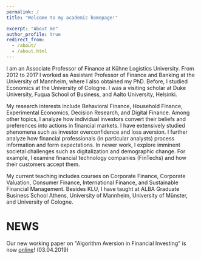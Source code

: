 ```yaml
---
permalink: /
title: "Welcome to my academic homepage!"

excerpt: "About me"
author_profile: true
redirect_from: 
  - /about/
  - /about.html
---
```


I am an Associate Professor of Finance at Kühne Logistics University. From 2012 to 2017 I worked as Assistant Professor of Finance and Banking at the University of Mannheim, where I also obtained my PhD. Before, I studied Economics at the University of Cologne. I was a visiting scholar at Duke University, Fuqua School of Business, and Aalto University, Helsinki.

My research interests include Behavioral Finance, Household Finance, Experimental Economics, Decision Research, and Digital Finance. Among other topics, I analyze how individual investors convert their beliefs and preferences into actions in financial markets. I have extensively studied phenomena such as investor overconfidence and loss aversion. I further analyze how financial professionals (in particular analysts) process information and form expectations. In newer work, I explore imminent societal challenges such as digitalization and demographic change. For example, I examine financial technology companies (FinTechs) and how their customers accept them.

My current teaching includes courses on Corporate Finance, Corporate Valuation, Consumer Finance, International Finance, and Sustainable Financial Management. Besides KLU, I have taught at ALBA Graduate Business School Athens, University of Mannheim, University of Münster, and University of Cologne. 
<br>

NEWS
=====
Our new working paper on "Algorithm Aversion in Financial Investing" is now <a href="https://christophmerkle.github.io/wp/2019-04-03-algorithm-aversion">online</a>! 
(03.04.2019)


